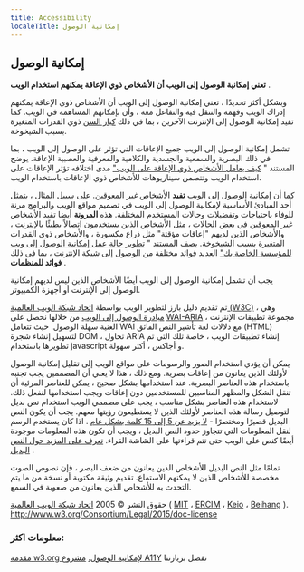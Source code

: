 ```yaml
---
title: Accessibility
localeTitle: إمكانية الوصول
---
```

## إمكانية الوصول

**تعني إمكانية الوصول إلى الويب أن الأشخاص ذوي الإعاقة يمكنهم استخدام الويب** .

وبشكل أكثر تحديدًا ، تعني إمكانية الوصول إلى الويب أن الأشخاص ذوي الإعاقة يمكنهم إدراك الويب وفهمه والتنقل فيه والتفاعل معه ، وأن بإمكانهم المساهمة في الويب. كما تفيد إمكانية الوصول إلى الإنترنت الآخرين ، بما في ذلك [كبار السن](https://www.w3.org/WAI/bcase/soc.html#of) ذوي القدرات المتغيرة بسبب الشيخوخة.

تشمل إمكانية الوصول إلى الويب جميع الإعاقات التي تؤثر على الوصول إلى الويب ، بما في ذلك البصرية والسمعية والجسدية والكلامية والمعرفية والعصبية الإعاقة. يوضح المستند " [كيف يعامل الأشخاص ذوي الإعاقة على الويب"](http://www.w3.org/WAI/intro/people-use-web/Overview.html) مدى اختلافه تؤثر الإعاقات على استخدام الويب وتتضمن سيناريوهات للأشخاص ذوي الإعاقات باستخدام الويب.

كما أن إمكانية الوصول إلى الويب **تفيد** الأشخاص _غير_ المعوقين. على سبيل المثال ، يتمثل أحد المبادئ الأساسية لإمكانية الوصول إلى الويب في تصميم مواقع الويب والبرامج مرنة للوفاء باحتياجات وتفضيلات وحالات المستخدم المختلفة. هذه **المرونة** أيضا تفيد الأشخاص _غير_ المعوقين في بعض الحالات ، مثل الأشخاص الذين يستخدمون اتصالاً بطيئًا بالإنترنت ، والأشخاص الذين لديهم "إعاقات مؤقتة" مثل ذراع مكسورة ، والأشخاص ذوي القدرات المتغيرة بسبب الشيخوخة. يصف المستند " [تطوير حالة عمل إمكانية الوصول إلى ويب للمؤسسة الخاصة بك"](https://www.w3.org/WAI/bcase/Overview) العديد فوائد مختلفة من الوصول إلى شبكة الإنترنت ، بما في ذلك **فوائد للمنظمات** .

يجب أن تشمل إمكانية الوصول إلى الويب أيضًا الأشخاص الذين ليس لديهم إمكانية الوصول إلى الإنترنت أو أجهزة الكمبيوتر.

تم تقديم دليل بارز لتطوير الويب بواسطة [اتحاد شبكة الويب العالمية (W3C)](https://www.w3.org/) ، وهي [مبادرة الوصول إلى الويب](https://www.w3.org/WAI/) من خلالها نحصل على [WAI-ARIA](https://developer.mozilla.org/en-US/docs/Learn/Accessibility/WAI-ARIA_basics) ، مجموعة تطبيقات الإنترنت الغنية سهلة الوصول. حيث تتعامل WAI مع دلالات لغة تأشير النص الفائق (HTML) لتسهيل إنشاء شجرة DOM ، تحاول ARIA إنشاء تطبيقات الويب ، خاصة تلك التي تم تطويرها باستخدام javascript و أجاكس ، أكثر سهولة.

يمكن أن يؤدي استخدام الصور والرسومات على مواقع الويب إلى تقليل إمكانية الوصول لأولئك الذين يعانون من إعاقات بصرية. ومع ذلك ، هذا لا يعني أن المصممين يجب تجنبه باستخدام هذه العناصر البصرية. عند استخدامها بشكل صحيح ، يمكن للعناصر المرئية أن تنقل الشكل والمظهر المناسبين للمستخدمين دون إعاقات ويجب استخدامها لنفعل ذلك. لاستخدام هذه العناصر بشكل مناسب ، يجب على مصممي الويب استخدام نص بديل لتوصيل رسالة هذه العناصر لأولئك الذين لا يستطيعون رؤيتها معهم. يجب أن يكون النص البديل قصيرًا ومختصرًا - [لا يزيد عن 5 إلى 15 كلمة بشكل عام](https://www.thoughtco.com/writing-great-alt-text-3466185) . اذا كان يستخدم الرسم لنقل المعلومات التي تتجاوز حدود النص البديل ، ويجب أن تكون هذه المعلومات موجودة أيضًا كنص على الويب حتى تتم قراءتها على الشاشة القراء. [تعرف على المزيد حول النص البديل](https://webaim.org/techniques/alttext/) .

تمامًا مثل النص البديل للأشخاص الذين يعانون من ضعف البصر ، فإن نصوص الصوت مخصصة للأشخاص الذين لا يمكنهم الاستماع. تقديم وثيقة مكتوبة أو نسخة من ما يتم التحدث به للأشخاص الذين يعانون من صعوبة في السمع.

حقوق النشر © 2005 [اتحاد شبكة الويب العالمية](http://www.w3.org) ( [MIT](http://www.csail.mit.edu/) ، [ERCIM](http://www.ercim.org) ، [Keio](http://www.keio.ac.jp) ، [Beihang](http://ev.buaa.edu.cn) ). http://www.w3.org/Consortium/Legal/2015/doc-license

### معلومات اكثر:

[مقدمة w3.org لإمكانية الوصول.](https://www.w3.org/WAI/intro/accessibility.php) [مشروع A11Y](http://a11yproject.com/)
تفضل بزيازتنا 
